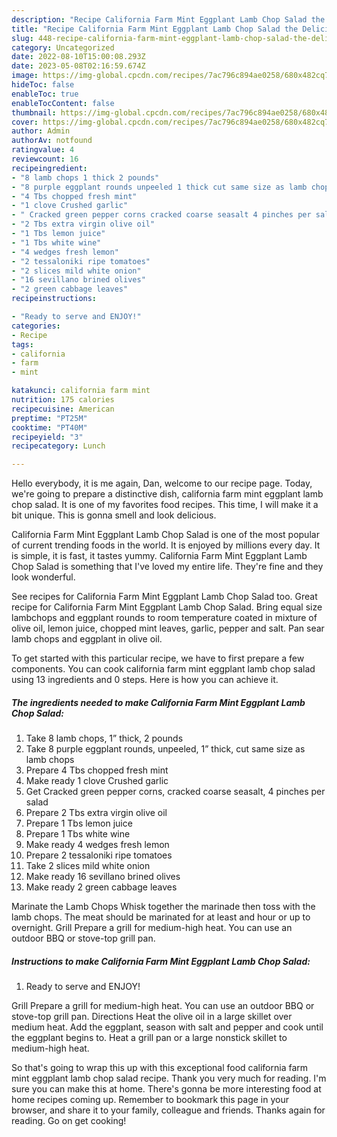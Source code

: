 ```yaml
---
description: "Recipe California Farm Mint Eggplant Lamb Chop Salad the Delicious"
title: "Recipe California Farm Mint Eggplant Lamb Chop Salad the Delicious"
slug: 448-recipe-california-farm-mint-eggplant-lamb-chop-salad-the-delicious
category: Uncategorized
date: 2022-08-10T15:00:08.293Z
date: 2023-05-08T02:16:59.674Z
image: https://img-global.cpcdn.com/recipes/7ac796c894ae0258/680x482cq70/california-farm-mint-eggplant-lamb-chop-salad-recipe-main-photo.jpg
hideToc: false
enableToc: true
enableTocContent: false
thumbnail: https://img-global.cpcdn.com/recipes/7ac796c894ae0258/680x482cq70/california-farm-mint-eggplant-lamb-chop-salad-recipe-main-photo.jpg
cover: https://img-global.cpcdn.com/recipes/7ac796c894ae0258/680x482cq70/california-farm-mint-eggplant-lamb-chop-salad-recipe-main-photo.jpg
author: Admin
authorAv: notfound
ratingvalue: 4
reviewcount: 16
recipeingredient:
- "8 lamb chops 1 thick 2 pounds"
- "8 purple eggplant rounds unpeeled 1 thick cut same size as lamb chops"
- "4 Tbs chopped fresh mint"
- "1 clove Crushed garlic"
- " Cracked green pepper corns cracked coarse seasalt 4 pinches per salad"
- "2 Tbs extra virgin olive oil"
- "1 Tbs lemon juice"
- "1 Tbs white wine"
- "4 wedges fresh lemon"
- "2 tessaloniki ripe tomatoes"
- "2 slices mild white onion"
- "16 sevillano brined olives"
- "2 green cabbage leaves"
recipeinstructions:

- "Ready to serve and ENJOY!"
categories:
- Recipe
tags:
- california
- farm
- mint

katakunci: california farm mint 
nutrition: 175 calories
recipecuisine: American
preptime: "PT25M"
cooktime: "PT40M"
recipeyield: "3"
recipecategory: Lunch

---
```



Hello everybody, it is me again, Dan, welcome to our recipe page. Today, we're going to prepare a distinctive dish, california farm mint eggplant lamb chop salad. It is one of my favorites food recipes. This time, I will make it a bit unique. This is gonna smell and look delicious.

California Farm Mint Eggplant Lamb Chop Salad is one of the most popular of current trending foods in the world. It is enjoyed by millions every day. It is simple, it is fast, it tastes yummy. California Farm Mint Eggplant Lamb Chop Salad is something that I've loved my entire life. They're fine and they look wonderful.

See recipes for California Farm Mint Eggplant Lamb Chop Salad too. Great recipe for California Farm Mint Eggplant Lamb Chop Salad. Bring equal size lambchops and eggplant rounds to room temperature coated in mixture of olive oil, lemon juice, chopped mint leaves, garlic, pepper and salt. Pan sear lamb chops and eggplant in olive oil.


To get started with this particular recipe, we have to first prepare a few components. You can cook california farm mint eggplant lamb chop salad using 13 ingredients and 0 steps. Here is how you can achieve it.

<!--inarticleads1-->

##### The ingredients needed to make California Farm Mint Eggplant Lamb Chop Salad:

1. Take 8 lamb chops, 1” thick, 2 pounds
1. Take 8 purple eggplant rounds, unpeeled, 1” thick, cut same size as lamb chops
1. Prepare 4 Tbs chopped fresh mint
1. Make ready 1 clove Crushed garlic
1. Get  Cracked green pepper corns, cracked coarse seasalt, 4 pinches per salad
1. Prepare 2 Tbs extra virgin olive oil
1. Prepare 1 Tbs lemon juice
1. Prepare 1 Tbs white wine
1. Make ready 4 wedges fresh lemon
1. Prepare 2 tessaloniki ripe tomatoes
1. Take 2 slices mild white onion
1. Make ready 16 sevillano brined olives
1. Make ready 2 green cabbage leaves


Marinate the Lamb Chops Whisk together the marinade then toss with the lamb chops. The meat should be marinated for at least and hour or up to overnight. Grill Prepare a grill for medium-high heat. You can use an outdoor BBQ or stove-top grill pan. 

<!--inarticleads2-->

##### Instructions to make California Farm Mint Eggplant Lamb Chop Salad:


1. Ready to serve and ENJOY!

Grill Prepare a grill for medium-high heat. You can use an outdoor BBQ or stove-top grill pan. Directions Heat the olive oil in a large skillet over medium heat. Add the eggplant, season with salt and pepper and cook until the eggplant begins to. Heat a grill pan or a large nonstick skillet to medium-high heat. 

So that's going to wrap this up with this exceptional food california farm mint eggplant lamb chop salad recipe. Thank you very much for reading. I'm sure you can make this at home. There's gonna be more interesting food at home recipes coming up. Remember to bookmark this page in your browser, and share it to your family, colleague and friends. Thanks again for reading. Go on get cooking!

